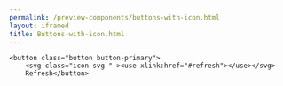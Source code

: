 ```yaml
--- 
permalink: /preview-components/buttons-with-icon.html
layout: iframed 
title: Buttons-with-icon.html
---
```

<div class="container py-8">

    <button class="button button-primary">
        <svg class="icon-svg " ><use xlink:href="#refresh"></use></svg>
        Refresh</button>

</div>